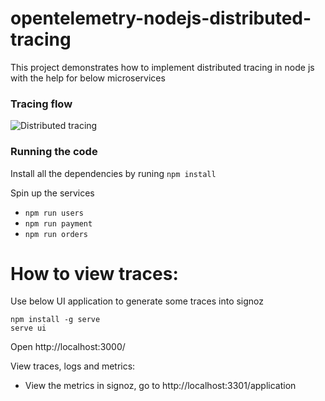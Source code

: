 # opentelemetry-nodejs-distributed-tracing

This project demonstrates how to implement distributed tracing in node js with the help for below microservices
### Tracing flow
![Distributed tracing](service-flow.png)

### Running the code

Install all the dependencies by runing `npm install`

Spin up the services

- `npm run users`
- `npm run payment`
- `npm run orders`

# How to view traces:

Use below UI application to generate some traces into signoz
```
npm install -g serve
serve ui
```

Open http://localhost:3000/


View traces, logs and metrics:

- View the metrics in signoz, go to http://localhost:3301/application 
